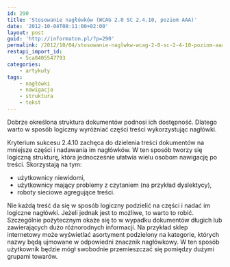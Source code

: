 ```yaml
---
id: 290
title: 'Stosowanie nagłówków (WCAG 2.0 SC 2.4.10, poziom AAA)'
date: '2012-10-04T08:11:00+02:00'
layout: post
guid: 'http://informaton.pl/?p=290'
permalink: /2012/10/04/stosowanie-naglwkw-wcag-2-0-sc-2-4-10-poziom-aaa/
restapi_import_id:
    - 5ca8405547793
categories:
    - artykuły
tags:
    - nagłówki
    - nawigacja
    - struktura
    - tekst
---
```


Dobrze określona struktura dokumentów podnosi ich dostępność. Dlatego warto w sposób logiczny wyróżniać części treści wykorzystując nagłówki.

Kryterium sukcesu 2.4.10 zachęca do dzielenia treści dokumentów na mniejsze części i nadawania im nagłówków. W ten sposób tworzy się logiczną strukturę, która jednocześnie ułatwia wielu osobom nawigację po treści. Skorzystają na tym:

- użytkownicy niewidomi,
- użytkownicy mający problemy z czytaniem (na przykład dyslektycy),
- roboty sieciowe agregujące treści.

Nie każdą treść da się w sposób logiczny podzielić na części i nadać im logiczne nagłówki. Jeżeli jednak jest to możliwe, to warto to robić. Szczególnie pożytecznym okaże się to w wypadku dokumentów długich lub zawierających dużo różnorodnych informacji. Na przykład sklep internetowy może wyświetlać asortyment podzielony na kategorie, których nazwy będą ujmowane w odpowiedni znacznik nagłówkowy. W ten sposób użytkownik będzie mógł swobodnie przemieszczać się pomiędzy dużymi grupami towarów.